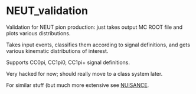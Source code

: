 # NEUT_validation
Validation for NEUT pion production: just takes output MC ROOT file and plots various distributions. 

Takes input events, classifies them according to signal definitions, and gets various kinematic distributions of interest.

Supports CC0pi, CC1pi0, CC1pi+ signal definitions.

Very hacked for now; should really move to a class system later.

For similar stuff (but much more extensive see [NUISANCE](https://hepforge.nuisance.org).
